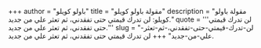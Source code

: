 +++
author = "باولو كويلو"
title = "مقولة باولو كويلو"
description = "مقولة باولو كويلو: لن تدرك قيمتي حتى تفقدني، ثم تعثر علي من جديد."
quote = '''لن تدرك قيمتي حتى تفقدني، ثم تعثر علي من جديد.'''
slug = "لن-تدرك-قيمتي-حتى-تفقدني،-ثم-تعثر-علي-من-جديد"
+++
لن تدرك قيمتي حتى تفقدني، ثم تعثر علي من جديد.
